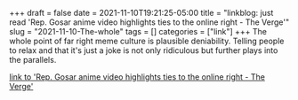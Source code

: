 +++draft = falsedate = 2021-11-10T19:21:25-05:00title = "linkblog: just read 'Rep. Gosar anime video highlights ties to the online right - The Verge'"slug = "2021-11-10-The-whole"tags = []categories = ["link"]+++The whole point of far right meme culture is plausible deniability. Telling people to relax and that it's just a joke is not only ridiculous but further plays into the parallels. [link to 'Rep. Gosar anime video highlights ties to the online right - The Verge'](https://www.theverge.com/2021/11/10/22775337/gosar-anime-video-aoc-mccarthy-attack-on-titan-far-right-meme-culture)